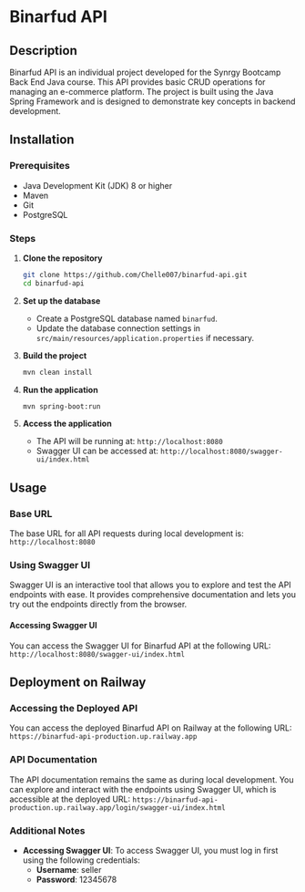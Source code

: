 # Binarfud API

## Description
Binarfud API is an individual project developed for the Synrgy Bootcamp Back End Java course. This API provides basic CRUD operations for managing an e-commerce platform. The project is built using the Java Spring Framework and is designed to demonstrate key concepts in backend development.

## Installation

### Prerequisites
- Java Development Kit (JDK) 8 or higher
- Maven
- Git
- PostgreSQL

### Steps
1. **Clone the repository**
    ```sh
    git clone https://github.com/Chelle007/binarfud-api.git
    cd binarfud-api
    ```

2. **Set up the database**
    - Create a PostgreSQL database named `binarfud`.
    - Update the database connection settings in `src/main/resources/application.properties` if necessary.

3. **Build the project**
    ```sh
    mvn clean install
    ```

4. **Run the application**
    ```sh
    mvn spring-boot:run
    ```

5. **Access the application**
    - The API will be running at: `http://localhost:8080`
    - Swagger UI can be accessed at: `http://localhost:8080/swagger-ui/index.html`

## Usage

### Base URL
The base URL for all API requests during local development is: `http://localhost:8080`

### Using Swagger UI
Swagger UI is an interactive tool that allows you to explore and test the API endpoints with ease. It provides comprehensive documentation and lets you try out the endpoints directly from the browser.

#### Accessing Swagger UI
You can access the Swagger UI for Binarfud API at the following URL: `http://localhost:8080/swagger-ui/index.html`

## Deployment on Railway

### Accessing the Deployed API
You can access the deployed Binarfud API on Railway at the following URL: `https://binarfud-api-production.up.railway.app`

### API Documentation
The API documentation remains the same as during local development. You can explore and interact with the endpoints using Swagger UI, which is accessible at the deployed URL: `https://binarfud-api-production.up.railway.app/login/swagger-ui/index.html`

### Additional Notes
- **Accessing Swagger UI**: To access Swagger UI, you must log in first using the following credentials:
  - **Username**: seller
  - **Password**: 12345678
